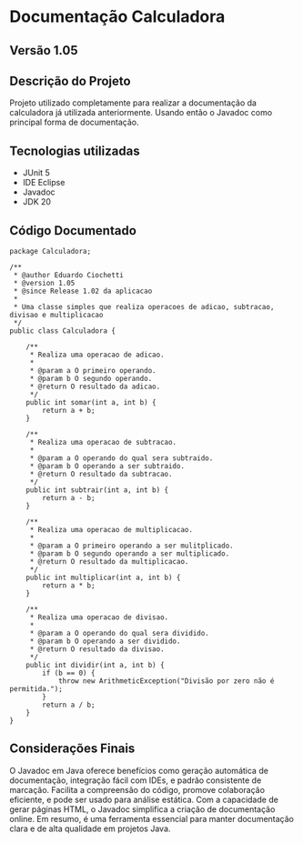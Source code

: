 # Documentação Calculadora
## Versão 1.05

## Descrição do Projeto
Projeto utilizado completamente para realizar a documentação da calculadora já utilizada anteriormente. Usando então o Javadoc como principal forma de documentação.

## Tecnologias utilizadas
- JUnit 5
- IDE Eclipse
- Javadoc
- JDK 20

## Código Documentado
```
package Calculadora;

/**
 * @author Eduardo Ciochetti
 * @version 1.05
 * @since Release 1.02 da aplicacao
 * 
 * Uma classe simples que realiza operacoes de adicao, subtracao, divisao e multiplicacao
 */
public class Calculadora {
	
	/**
	 * Realiza uma operacao de adicao.
	 * 
	 * @param a O primeiro operando.
	 * @param b O segundo operando.
	 * @return O resultado da adicao.
	 */
    public int somar(int a, int b) {
        return a + b;
    }

    /**
     * Realiza uma operacao de subtracao.
     * 
     * @param a O operando do qual sera subtraido.
     * @param b O operando a ser subtraido.
     * @return O resultado da subtracao.
     */
    public int subtrair(int a, int b) {
        return a - b;
    }

    /**
     * Realiza uma operacao de multiplicacao.
     * 
     * @param a O primeiro operando a ser mulitplicado.
     * @param b O segundo operando a ser multiplicado.
     * @return O resultado da multiplicacao.
     */
    public int multiplicar(int a, int b) {
        return a * b;
    }
    
    /**
     * Realiza uma operacao de divisao.
     * 
     * @param a O operando do qual sera dividido.
     * @param b O operando a ser dividido.
     * @return O resultado da divisao.
     */
    public int dividir(int a, int b) {
        if (b == 0) {
            throw new ArithmeticException("Divisão por zero não é permitida.");
        }
        return a / b;
    }
}
```

## Considerações Finais
O Javadoc em Java oferece benefícios como geração automática de documentação, integração fácil com IDEs, e padrão consistente de marcação. Facilita a compreensão do código, promove colaboração eficiente, e pode ser usado para análise estática. Com a capacidade de gerar páginas HTML, o Javadoc simplifica a criação de documentação online. Em resumo, é uma ferramenta essencial para manter documentação clara e de alta qualidade em projetos Java.
